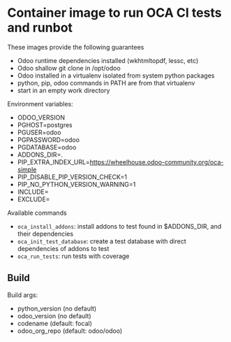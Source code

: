# Container image to run OCA CI tests and runbot

These images provide the following guarantees

- Odoo runtime dependencies installed (wkhtmltopdf, lessc, etc)
- Odoo shallow git clone in /opt/odoo
- Odoo installed in a virtualenv isolated from system python packages
- python, pip, odoo commands in PATH are from that virtualenv
- start in an empty work directory

Environment variables:

- ODOO_VERSION
- PGHOST=postgres
- PGUSER=odoo
- PGPASSWORD=odoo
- PGDATABASE=odoo
- ADDONS_DIR=.
- PIP_EXTRA_INDEX_URL=https://wheelhouse.odoo-community.org/oca-simple
- PIP_DISABLE_PIP_VERSION_CHECK=1
- PIP_NO_PYTHON_VERSION_WARNING=1
- INCLUDE=
- EXCLUDE=

Available commands

- `oca_install_addons`: install addons to test found in $ADDONS_DIR, and
  their dependencies
- `oca_init_test_database`: create a test database with direct dependencies of
  addons to test
- `oca_run_tests`: run tests with coverage

## Build

Build args:

- python_version (no default)
- odoo_version (no default)
- codename (default: focal)
- odoo_org_repo (default: odoo/odoo)
